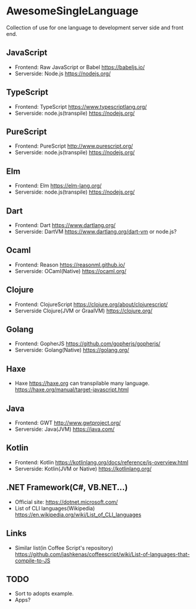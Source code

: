 # AwesomeSingleLanguage
Collection of use for one language to development server side and front end.

## JavaScript
* Frontend: Raw JavaScript or Babel https://babeljs.io/
* Serverside: Node.js https://nodejs.org/

## TypeScript
* Frontend: TypeScript https://www.typescriptlang.org/
* Serverside: node.js(transpile)  https://nodejs.org/

## PureScript
* Frontend: PureScript http://www.purescript.org/
* Serverside: node.js(transpile)  https://nodejs.org/

## Elm
* Frontend: Elm https://elm-lang.org/
* Serverside: node.js(transpile)  https://nodejs.org/

## Dart
* Frontend: Dart https://www.dartlang.org/
* Serverside: DartVM https://www.dartlang.org/dart-vm or node.js?

## Ocaml
* Frontend: Reason https://reasonml.github.io/
* Serverside: OCaml(Native) https://ocaml.org/

## Clojure
* Frontend: ClojureScript https://clojure.org/about/clojurescript/
* Serverside Clojure(JVM or GraalVM) https://clojure.org/

## Golang
* Frontend: GopherJS https://github.com/gopherjs/gopherjs/
* Serverside: Golang(Native) https://golang.org/

## Haxe
* Haxe https://haxe.org can transpilable many language. https://haxe.org/manual/target-javascript.html

## Java
* Frontend: GWT http://www.gwtproject.org/
* Serverside: Java(JVM) https://java.com/

## Kotlin
* Frontend: Kotlin https://kotlinlang.org/docs/reference/js-overview.html
* Serverside: Kotlin(JVM or Native) https://kotlinlang.org/

## .NET Framework(C#, VB.NET...)
* Official site: https://dotnet.microsoft.com/
* List of CLI languages(Wikipedia) https://en.wikipedia.org/wiki/List_of_CLI_languages

## Links
* Similar list(in Coffee Script's repository) https://github.com/jashkenas/coffeescript/wiki/List-of-languages-that-compile-to-JS

## TODO
* Sort to adopts example.
* Apps?
